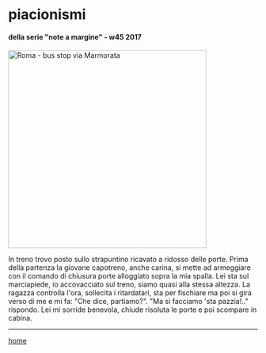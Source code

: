 # piacionismi

#### della serie "note a margine" - w45 2017  
<img src="https://drive.google.com/uc?id=1FkwyBdxzyZNmbfNRqFVE_UOuL2OaYhGz" alt="Roma - bus stop via Marmorata"  width="400">   
<!--- /interarete129.png  --->  

In treno trovo posto sullo strapuntino ricavato a ridosso delle porte. Prima della partenza la giovane capotreno, anche carina, si mette ad armeggiare con il comando di chiusura porte alloggiato sopra la mia spalla. Lei sta sul marciapiede, io accovacciato sul treno, siamo quasi alla stessa altezza. La ragazza controlla l'ora, sollecita i ritardatari, sta per fischiare ma poi si gira verso di me e mi fa: "Che dice, partiamo?". "Ma sì facciamo 'sta pazzia!.." rispondo. Lei mi sorride benevola, chiude risoluta le porte e poi scompare in cabina.  

---  
[home](/interarete.md) 
